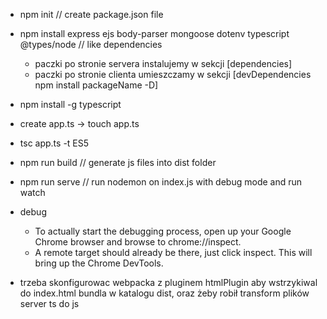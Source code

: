 * npm init // create package.json file
* npm install express ejs body-parser mongoose dotenv typescript @types/node // like dependencies
    * paczki po stronie servera instalujemy w sekcji [dependencies]
    * paczki po stronie clienta umieszczamy w sekcji [devDependencies npm install packageName -D]
* npm install -g typescript
* create app.ts -> touch app.ts
* tsc app.ts -t ES5

* npm run build // generate js files into dist folder
* npm run serve // run nodemon on index.js with debug mode and run watch

* debug
    * To actually start the debugging process, open up your Google Chrome browser and browse to chrome://inspect.
    * A remote target should already be there, just click inspect. This will bring up the Chrome DevTools.

* trzeba skonfigurowac webpacka z pluginem htmlPlugin aby wstrzykiwal do index.html bundla w katalogu dist, oraz żeby robił transform plików server ts do js




